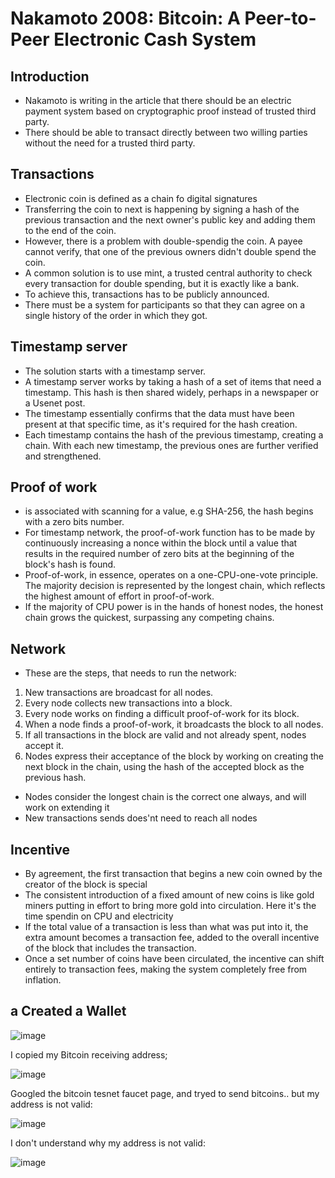 # Nakamoto 2008: Bitcoin: A Peer-to-Peer Electronic Cash System

## Introduction

- Nakamoto is writing in the article that there should be an electric payment system based on cryptographic proof instead of trusted third party.
- There should be able to transact directly between two willing parties without the need for a trusted third party.

## Transactions

- Electronic coin is defined as a chain fo digital signatures
- Transferring the coin to next is happening by signing a hash of the previous transaction and the next owner's public key and adding them to the end of the coin.
- However, there is a problem with double-spendig the coin. A payee cannot verify, that one of the previous owners didn't double spend the coin.
- A common solution is to use mint, a trusted central authority to check every transaction for double spending, but it is exactly like a bank.
- To achieve this, transactions has to be publicly announced.
- There must be a system for participants so that they can agree on a single history of the order in which they got.

## Timestamp server

- The solution starts with a timestamp server.
- A timestamp server works by taking a hash of a set of items that need a timestamp. This hash is then shared widely, perhaps in a newspaper or a Usenet post.
- The timestamp essentially confirms that the data must have been present at that specific time, as it's required for the hash creation.
- Each timestamp contains the hash of the previous timestamp, creating a chain. With each new timestamp, the previous ones are further verified and strengthened.

## Proof of work

- is associated with scanning for a value, e.g SHA-256, the hash begins with a zero bits number.
- For timestamp network, the proof-of-work function has to be made by continuously increasing a nonce within the block until a value that results in the required number of zero bits at the beginning of the block's hash is found.
- Proof-of-work, in essence, operates on a one-CPU-one-vote principle. The majority decision is represented by the longest chain, which reflects the highest amount of effort in proof-of-work.
- If the majority of CPU power is in the hands of honest nodes, the honest chain grows the quickest, surpassing any competing chains.

## Network

- These are the steps, that needs to run the network:

1) New transactions are broadcast for all nodes.
2) Every node collects new transactions into a block. 
3) Every node works on finding a difficult proof-of-work for its block.
4) When a node finds a proof-of-work, it broadcasts the block to all nodes.
5) If all transactions in the block are valid and not already spent, nodes accept it.
6) Nodes express their acceptance of the block by working on creating the next block in the
chain, using the hash of the accepted block as the previous hash.

- Nodes consider the longest chain is the correct one always, and will work on extending it
- New transactions sends does'nt need to reach all nodes

## Incentive

- By agreement, the first transaction that begins a new coin owned by the creator of the block is special
- The consistent introduction of a fixed amount of new coins is like gold miners putting in effort to bring more gold into circulation. Here it's the time spendin on CPU and electricity
- If the total value of a transaction is less than what was put into it, the extra amount becomes a transaction fee, added to the overall incentive of the block that includes the transaction.
- Once a set number of coins have been circulated, the incentive can shift entirely to transaction fees, making the system completely free from inflation.

## a Created a Wallet

![image](https://github.com/Eeva1/h5.not-byzantine/assets/149093822/d0c7bbc3-0ef3-480f-960b-c67fb203a995)

I copied my Bitcoin receiving address; 

![image](https://github.com/Eeva1/h5.not-byzantine/assets/149093822/07743929-d1bc-4a99-831a-a01e8cfc6337)

Googled the bitcoin tesnet faucet page, and tryed to send bitcoins.. but my address is not valid: 

![image](https://github.com/Eeva1/h5.not-byzantine/assets/149093822/a3a1aad9-2280-4107-a13e-b256b00e3ab1)

I don't understand why my address is not valid:

![image](https://github.com/Eeva1/h5.not-byzantine/assets/149093822/7b9942f3-5065-49d3-886b-d4f5a5065617)

